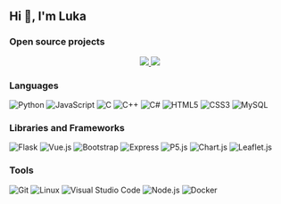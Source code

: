 ## Hi 👋, I'm Luka
### Open source projects
<!--
<p align="center">
    <a href="https://github.com/luka1199/geo-heatmap">
        <img src="https://github-readme-stats.vercel.app/api/pin/?username=luka1199&repo=geo-heatmap" />
    </a>
    <a href="https://github.com/luka1199/Leaflet.AnimatedSearchBox">
        <img src="https://github-readme-stats.vercel.app/api/pin/?username=luka1199&repo=Leaflet.AnimatedSearchBox" />
    </a>
</p>
-->

<!-- Dark mode -->
<p align="center">
    <a href="https://github.com/luka1199/geo-heatmap">
        <img src="https://github-readme-stats.vercel.app/api/pin/?username=luka1199&repo=geo-heatmap&title_color=d6d8da&icon_color=d6d8da&text_color=9da5b4&bg_color=1b1e26" />
    </a>
    <a href="https://github.com/luka1199/Leaflet.AnimatedSearchBox">
        <img src="https://github-readme-stats.vercel.app/api/pin/?username=luka1199&repo=Leaflet.AnimatedSearchBox&title_color=d6d8da&icon_color=d6d8da&text_color=9da5b4&bg_color=1b1e26" />
    </a>
</p>

<!--
<p align="center"> 
  Visitor count<br>
  <img height="22px" src="https://profile-counter.glitch.me/luka1199/count.svg" />
</p>
-->

### Languages

![Python](https://img.shields.io/badge/-Python-1b1e26?style=flat-square&logo=python)
![JavaScript](https://img.shields.io/badge/-JavaScript-1b1e26?style=flat-square&logo=javascript)
![C](https://img.shields.io/badge/-C-1b1e26?style=flat-square&logo=C)
![C++](https://img.shields.io/badge/-C++-1b1e26?style=flat-square&logo=C%2B%2B&logoColor=00599C)
![C#](https://img.shields.io/badge/-C%23-1b1e26?style=flat-square&logo=C-Sharp&logoColor=239120)
![HTML5](https://img.shields.io/badge/-HTML5-1b1e26?style=flat-square&logo=HTML5)
![CSS3](https://img.shields.io/badge/-CSS3-1b1e26?style=flat-square&logo=CSS3&logoColor=1572B6)
![MySQL](https://img.shields.io/badge/-MySQL-1b1e26?style=flat-square&logo=MySQL&logoColor=4479A1)

### Libraries and Frameworks

![Flask](https://img.shields.io/badge/-Flask-1b1e26?style=flat-square&logo=Flask&logoColor=FFFFFF)
![Vue.js](https://img.shields.io/badge/-Vue.js-1b1e26?style=flat-square&logo=Vue.js&logoColor=FFFFFF)
![Bootstrap](https://img.shields.io/badge/-Bootstrap-1b1e26?style=flat-square&logo=Bootstrap&logoColor=563D7C)
![Express](https://img.shields.io/badge/-Express-1b1e26?style=flat-square&logo=Node.js&logoColor=339933)
![P5.js](https://img.shields.io/badge/-P5.js-1b1e26?style=flat-square&logo=javascript&logoColor=F7DF1E)
![Chart.js](https://img.shields.io/badge/-Chart.js-1b1e26?style=flat-square&logo=javascript&logoColor=F7DF1E)
![Leaflet.js](https://img.shields.io/badge/-Leaflet.js-1b1e26?style=flat-square&logo=leaflet&logoColor=199900)

### Tools

![Git](https://img.shields.io/badge/-Git-1b1e26?style=flat-square&logo=Git&logoColor=F05032)
![Linux](https://img.shields.io/badge/-Linux-1b1e26?style=flat-square&logo=Linux&logoColor=FFFFFF)
![Visual Studio Code](https://img.shields.io/badge/-VS%20Code-1b1e26?style=flat-square&logo=Visual-Studio-Code&logoColor=007ACC)
![Node.js](https://img.shields.io/badge/-Node.js-1b1e26?style=flat-square&logo=Node.js&logoColor=339933)
![Docker](https://img.shields.io/badge/-Docker-1b1e26?style=flat-square&logo=Docker&logoColor=2496ED)
